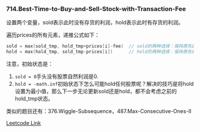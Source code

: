 ### 714.Best-Time-to-Buy-and-Sell-Stock-with-Transaction-Fee

设置两个变量，sold表示此时没有存货的利润，hold表示此时有存货的利润。

遍历prices的所有元素，递推公式如下：
```cpp
sold = max(sold_tmp, hold_tmp+prices[i]-fee)  // sold的两种选择：保持原先的sold保持不变，或者将原先hold的存货卖掉
hold = max(hold_tmp, sold_tmp-prices[i])      // hold的两种选择：保持原先的hold保持不变，或者在原先sold状态下购入当前的股票
```

注意，初始状态是：
1. ```sold = 0```手头没有股票自然利润是0.
2. ```hold = -math.inf```初始状态下怎么可能hold任何股票呢？解决的技巧是将hold设置为最小值，那么下一步无论更新sold还是hold，都不会考虑之前的hold_tmp状态。

类似的题目还有：376.Wiggle-Subsequence，487.Max-Consecutive-Ones-II


[Leetcode Link](https://leetcode.com/problems/best-time-to-buy-and-sell-stock-with-transaction-fee)